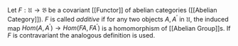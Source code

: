 Let $F:\mathfrak{U}\rightarrow \mathfrak{B}$ be a covariant [[Functor]] of abelian categories ([[Abelian Category]]). $F$ is called *additive* if for any two objects $A,A^{\prime}$ in $\mathfrak{U}$, the induced map $Hom(A,A^{\prime}) \rightarrow Hom(FA,FA^{\prime})$ is a homomorphism of [[Abelian Group]]s. 
If $F$ is contravariant the analogous definition is used.